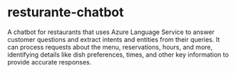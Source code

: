 # resturante-chatbot
A chatbot for restaurants that uses Azure Language Service to answer customer questions and extract intents and entities from their queries. It can process requests about the menu, reservations, hours, and more, identifying details like dish preferences, times, and other key information to provide accurate responses.
